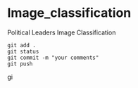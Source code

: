 # Image_classification
Political Leaders Image Classification

```
git add .
git status
git commit -m "your comments"
git push
```
gi